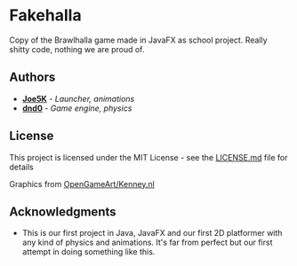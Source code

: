 # Fakehalla

Copy of the Brawlhalla game made in JavaFX as school project.
Really shitty code, nothing we are proud of.

## Authors

* **[Joe5K](https://github.com/Joe5K)** - *Launcher, animations*
* **[dnd0](https://github.com/daniellozinak)** - *Game engine, physics*

## License

This project is licensed under the MIT License - see the [LICENSE.md](LICENSE.md) file for details

Graphics from [OpenGameArt/Kenney.nl](https://opengameart.org/content/platformer-art-deluxe)
## Acknowledgments

* This is our first project in Java, JavaFX and our first 2D platformer with any kind of physics and animations. It's far from perfect but our first attempt in doing something like this.
